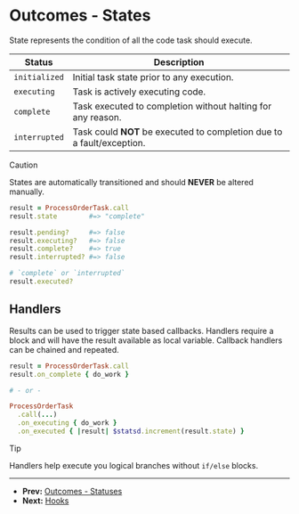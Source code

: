 # Outcomes -  States

State represents the condition of all the code task should execute.

| Status        | Description |
| ------------- | ----------- |
| `initialized` | Initial task state prior to any execution. |
| `executing`   | Task is actively executing code. |
| `complete`    | Task executed to completion without halting for any reason. |
| `interrupted` | Task could **NOT** be executed to completion due to a fault/exception. |

> [!CAUTION]
> States are automatically transitioned and should **NEVER** be altered manually.

```ruby
result = ProcessOrderTask.call
result.state        #=> "complete"

result.pending?     #=> false
result.executing?   #=> false
result.complete?    #=> true
result.interrupted? #=> false

# `complete` or `interrupted`
result.executed?
```

## Handlers

Results can be used to trigger state based callbacks. Handlers require a block
and will have the result available as local variable. Callback handlers can be
chained and repeated.

```ruby
result = ProcessOrderTask.call
result.on_complete { do_work }

# - or -

ProcessOrderTask
  .call(...)
  .on_executing { do_work }
  .on_executed { |result| $statsd.increment(result.state) }
```

> [!TIP]
> Handlers help execute you logical branches without `if/else` blocks.

---

- **Prev:** [Outcomes - Statuses](https://github.com/drexed/cmdx/blob/main/docs/outcomes/statuses.md)
- **Next:** [Hooks](https://github.com/drexed/cmdx/blob/main/docs/hooks.md)
